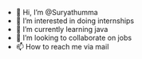 - 👋 Hi, I’m @Suryathumma
- 👀 I’m interested in doing internships
- 🌱 I’m currently learning java
- 💞️ I’m looking to collaborate on jobs
- 📫 How to reach me via mail

<!---
Suryathumma/Suryathumma is a ✨ special ✨ repository because its `README.md` (this file) appears on your GitHub profile.
You can click the Preview link to take a look at your changes.
--->
